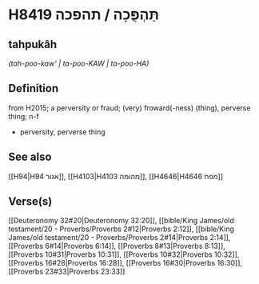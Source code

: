 # H8419 תַּהְפֻּכָה / תהפכה

## tahpukâh

_(tah-poo-kaw' | ta-poo-KAW | ta-poo-HA)_

## Definition

from H2015; a perversity or fraud; (very) froward(-ness) (thing), perverse thing; n-f

- perversity, perverse thing

## See also

[[H94|H94 אגור]], [[H4103|H4103 מהומה]], [[H4646|H4646 מפח]]

## Verse(s)

[[Deuteronomy 32#20|Deuteronomy 32:20]], [[bible/King James/old testament/20 - Proverbs/Proverbs 2#12|Proverbs 2:12]], [[bible/King James/old testament/20 - Proverbs/Proverbs 2#14|Proverbs 2:14]], [[Proverbs 6#14|Proverbs 6:14]], [[Proverbs 8#13|Proverbs 8:13]], [[Proverbs 10#31|Proverbs 10:31]], [[Proverbs 10#32|Proverbs 10:32]], [[Proverbs 16#28|Proverbs 16:28]], [[Proverbs 16#30|Proverbs 16:30]], [[Proverbs 23#33|Proverbs 23:33]]